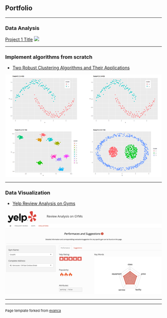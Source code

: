 ## Portfolio

---

### Data Analysis

[Project 1 Title](sample_page.md)
<img src="images/dummy_thumbnail.jpg?raw=true"/>

---


### Implement algorithms from scratch

- [Two Robust Clustering Algorithms and Their Applications](BIRCH.html)
<img src="images/6.png?raw=true"/>

---

### Data Visualization
- [Yelp Review Analysis on Gyms](https://sliu736.shinyapps.io/STAT628_module3/)
<img src="images/7.png?raw=true"/>

---




---
<p style="font-size:11px">Page template forked from <a href="https://github.com/evanca/quick-portfolio">evanca</a></p>
<!-- Remove above link if you don't want to attibute -->
